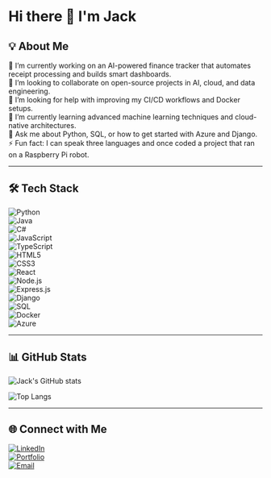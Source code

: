 # Hi there 👋 I'm Jack  

## 💡 About Me  
🔭 I’m currently working on an AI-powered finance tracker that automates receipt processing and builds smart dashboards.  
🤝 I’m looking to collaborate on open-source projects in AI, cloud, and data engineering.  
👐 I’m looking for help with improving my CI/CD workflows and Docker setups.  
🌱 I’m currently learning advanced machine learning techniques and cloud-native architectures.  
💬 Ask me about Python, SQL, or how to get started with Azure and Django.  
⚡ Fun fact: I can speak three languages and once coded a project that ran on a Raspberry Pi robot.  

---

## 🛠️ Tech Stack  
![Python](https://img.shields.io/badge/Python-3776AB?style=for-the-badge&logo=python&logoColor=white)  
![Java](https://img.shields.io/badge/Java-ED8B00?style=for-the-badge&logo=openjdk&logoColor=white)  
![C#](https://img.shields.io/badge/C%23-239120?style=for-the-badge&logo=c-sharp&logoColor=white)  
![JavaScript](https://img.shields.io/badge/JavaScript-F7DF1E?style=for-the-badge&logo=javascript&logoColor=black)  
![TypeScript](https://img.shields.io/badge/TypeScript-007ACC?style=for-the-badge&logo=typescript&logoColor=white)  
![HTML5](https://img.shields.io/badge/HTML5-E34F26?style=for-the-badge&logo=html5&logoColor=white)  
![CSS3](https://img.shields.io/badge/CSS3-1572B6?style=for-the-badge&logo=css3&logoColor=white)  
![React](https://img.shields.io/badge/React-20232A?style=for-the-badge&logo=react&logoColor=61DAFB)  
![Node.js](https://img.shields.io/badge/Node.js-43853D?style=for-the-badge&logo=node.js&logoColor=white)  
![Express.js](https://img.shields.io/badge/Express.js-404D59?style=for-the-badge)  
![Django](https://img.shields.io/badge/Django-092E20?style=for-the-badge&logo=django&logoColor=white)  
![SQL](https://img.shields.io/badge/SQL-003B57?style=for-the-badge&logo=postgresql&logoColor=white)  
![Docker](https://img.shields.io/badge/Docker-2496ED?style=for-the-badge&logo=docker&logoColor=white)  
![Azure](https://img.shields.io/badge/Microsoft_Azure-0078D4?style=for-the-badge&logo=microsoft-azure&logoColor=white)  

---

## 📊 GitHub Stats  
![Jack's GitHub stats](https://github-readme-stats.vercel.app/api?username=jackkong&show_icons=true&theme=tokyonight)  

![Top Langs](https://github-readme-stats.vercel.app/api/top-langs/?username=jackkong&layout=compact&theme=tokyonight)  

---

## 🌐 Connect with Me  
[![LinkedIn](https://img.shields.io/badge/LinkedIn-0077B5?style=for-the-badge&logo=linkedin&logoColor=white)](https://linkedin.com/in/your-linkedin)  
[![Portfolio](https://img.shields.io/badge/Portfolio-000000?style=for-the-badge&logo=About.me&logoColor=white)](https://yourportfolio.com)  
[![Email](https://img.shields.io/badge/Email-D14836?style=for-the-badge&logo=gmail&logoColor=white)](mailto:your@email.com)  
